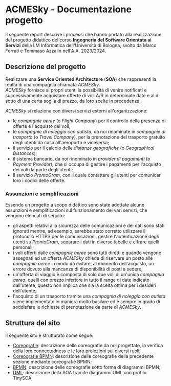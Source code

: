 # ACMESky - Documentazione progetto

Il seguente report descrive i processi che hanno portato alla realizzazione del progetto didattico del corso **Ingegneria del Software Orientata ai Servizi** della LM Informatica dell'Università di Bologna, svolto da Marco Ferrati e Tommaso Azzalin nell'A.A. 2023/2024.

## Descrizione del progetto
Realizzare una **Service Oriented Architecture** (**SOA**) che rappresenti la realtà di una compagnia chiamata *ACMESky*.  
*ACMESky* fornisce ai propri utenti la possibilità di venire notificati e successivamente acquistare offerte di voli A/R in determinate date e al di sotto di una certa soglia di prezzo, da loro scelte in precedenza.

*ACMESky* si relaziona con diversi servizi esterni all'organizzazione:

- le *compagnie aeree* (o *Flight Company*) per il controllo della presenza di offerte e l'acquisto dei voli;
- le *compagnie di noleggio con autista*, da noi rinominate in *compagnie di trasporto* (o *Travel Company*), per la prenotazione del trasporto gratuito degli utenti da casa all'aeroporto e viceversa;
- il servizio per il calcolo delle *distanze geografiche* (o *Geographical Distances*);
- il sistema bancario, da noi rinominato in *provider di pagamenti* (o *Payment Provider*), che si occupa di gestire i pagamenti per l'acquisto dei voli da parte degli utenti;
- il servizio *ProntoGram*, con il quale contattare gli utenti per comunicar loro i codici delle offerte.

### Assunzioni e semplificazioni

Essendo un progetto a scopo didattico sono state adottate alcune assunzioni e semplificazioni sul funzionamento dei vari servizi, che vengono elencati di seguito:

- gli aspetti relativi alla sicurezza delle comunicazioni e dei dati sono stati ignorati mentre, ad esempio, sarebbe stato corretto utilizzare il protocollo HTTPS per le comunicazioni, gestire l'autenticazione degli utenti su *ProntoGram*, separare i dati in diverse tabelle e cifrare quelli personali;
- i voli offerti dalle *compagnie aeree* sono tutti diretti e quando vengono assegnati ad un offerta *ACMESky* chiede di riservare un posto alle *compagnie aeree* in modo da evitare, al momento dell'acquisto, un errore dovuto alla mancanza di disponibilità di posti a sedere;
- un'offerta di viaggio è composta di solo due voli di un'unica *compagnia aerea*, quelli con prezzo inferiore in tutto il range di date indicato dall'utente, questo non implica che sia la scelta ottima per i desideri dell'utente;
- l'acquisto di un trasporto tramite una *compagnia di noleggio con autista* viene implementato in maniera molto basilare ed è sempre in grado di soddisfare le richieste di prenotazione da parte di *ACMESky*.

## Struttura del sito
Il seguente sito è strutturato come segue:
	
- [Coreografie](docs/coreografie.md): descrizione delle coreografie da noi progettate, la verifica della loro connectedness e le loro proiezioni sui diversi ruoli;
- [Coreografie BPMN](docs/coreografiebpmn.md): descrizione delle coreografie della precedente sezione mediante coreografie BPMN;
- [BPMN](docs/bpmn.md): descrizione delle coreografie sotto forma di diagrammi BPMN;
- [UML](docs/uml.md): descrizione della SOA tramite diagrammi UML con profilo TinySOA;